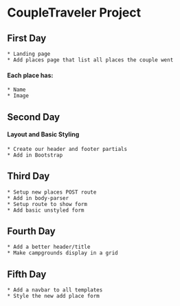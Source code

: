 # CoupleTraveler Project

## First Day

    * Landing page
    * Add places page that list all places the couple went


#### Each place has:

    * Name
    * Image
    
    
## Second Day

#### Layout and Basic Styling

    * Create our header and footer partials
    * Add in Bootstrap


## Third Day

    * Setup new places POST route
    * Add in body-parser
    * Setup route to show form
    * Add basic unstyled form


## Fourth Day

    * Add a better header/title
    * Make campgrounds display in a grid
 

## Fifth Day

    * Add a navbar to all templates
    * Style the new add place form